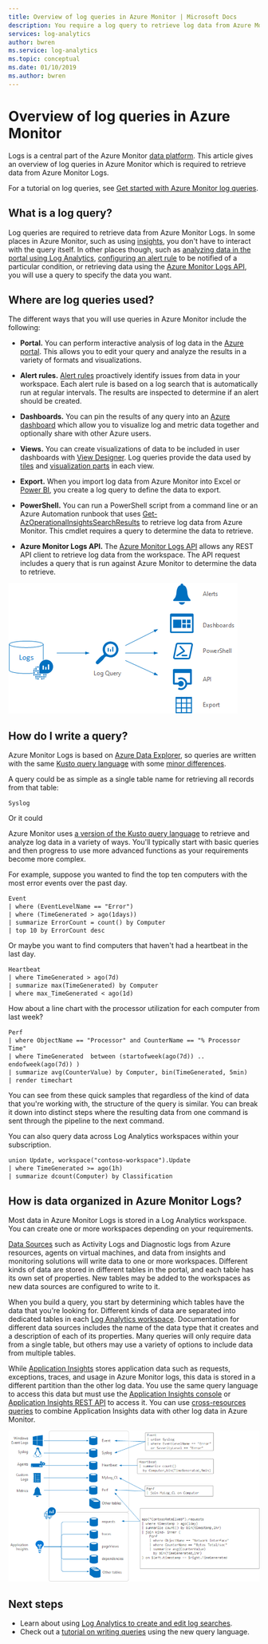 ```yaml
---
title: Overview of log queries in Azure Monitor | Microsoft Docs
description: You require a log query to retrieve log data from Azure Monitor.  This article describes how new log queries are used in Azure Monitor and provides concepts that you need to understand before creating one.
services: log-analytics
author: bwren
ms.service: log-analytics
ms.topic: conceptual
ms.date: 01/10/2019
ms.author: bwren
---
```


# Overview of log queries in Azure Monitor
Logs is a central part of the Azure Monitor [data platform](../platform/data-platform.md). This article gives an overview of log queries in Azure Monitor which is required to retrieve data from Azure Monitor Logs.

For a tutorial on log queries, see [Get started with Azure Monitor log queries](get-started-queries.md).


## What is a log query?
Log queries are required to retrieve data from Azure Monitor Logs. In some places in Azure Monitor, such as using [insights](../insights/insights-overview.md), you don't have to interact with the query itself. In other places though, such as [analyzing data in the portal using Log Analytics](portals.md), [configuring an alert rule](../platform/alerts-metric.md) to be notified of a particular condition, or retrieving data using the [Azure Monitor Logs API](https://dev.loganalytics.io/), you will use a query to specify the data you want. 


## Where are log queries used?

The different ways that you will use queries in Azure Monitor include the following:

- **Portal.** You can perform interactive analysis of log data in the [Azure portal](portals.md).  This allows you to edit your query and analyze the results in a variety of formats and visualizations.  
- **Alert rules.** [Alert rules](../platform/alerts-overview.md) proactively identify issues from data in your workspace.  Each alert rule is based on a log search that is automatically run at regular intervals.  The results are inspected to determine if an alert should be created.
- **Dashboards.** You can pin the results of any query into an [Azure dashboard](../learn/tutorial-logs-dashboards.md) which allow you to visualize log and metric data together and optionally share with other Azure users. 
- **Views.**  You can create visualizations of data to be included in user dashboards with [View Designer](../platform/view-designer.md).  Log queries provide the data used by [tiles](../platform/view-designer-tiles.md) and [visualization parts](../platform/view-designer-parts.md) in each view.  

- **Export.**  When you import log data from Azure Monitor into Excel or [Power BI](../platform/powerbi.md), you create a log query to define the data to export.
- **PowerShell.** You can run a PowerShell script from a command line or an Azure Automation runbook that uses [Get-AzOperationalInsightsSearchResults](/powershell/module/az.operationalinsights/get-azoperationalinsightssearchresult) to retrieve log data from Azure Monitor.  This cmdlet requires a query to determine the data to retrieve.
- **Azure Monitor Logs API.**  The [Azure Monitor Logs API](../platform/alerts-overview.md) allows any REST API client to retrieve log data from the workspace.  The API request includes a query that is run against Azure Monitor to determine the data to retrieve.

![Log searches](media/log-query-overview/queries-overview.png)

## How do I write a query?

Azure Monitor Logs is based on [Azure Data Explorer](/azure/data-explorer), so queries are written with the  same [Kusto query language](/azure/kusto/query) with some [minor differences](data-explorer-difference.md).

A query could be as simple as a single table name for retrieving all records from that table:

```Kusto
Syslog
```

Or it could 


Azure Monitor uses [a version of the Kusto query language](get-started-queries.md) to retrieve and analyze log data in a variety of ways.  You'll typically start with basic queries and then progress to use more advanced functions as your requirements become more complex.

For example, suppose you wanted to find the top ten computers with the most error events over the past day.

```Kusto
Event
| where (EventLevelName == "Error")
| where (TimeGenerated > ago(1days))
| summarize ErrorCount = count() by Computer
| top 10 by ErrorCount desc
```

Or maybe you want to find computers that haven't had a heartbeat in the last day.

```Kusto
Heartbeat
| where TimeGenerated > ago(7d)
| summarize max(TimeGenerated) by Computer
| where max_TimeGenerated < ago(1d)  
```

How about a line chart with the processor utilization for each computer from last week?

```Kusto
Perf
| where ObjectName == "Processor" and CounterName == "% Processor Time"
| where TimeGenerated  between (startofweek(ago(7d)) .. endofweek(ago(7d)) )
| summarize avg(CounterValue) by Computer, bin(TimeGenerated, 5min)
| render timechart    
```

You can see from these quick samples that regardless of the kind of data that you're working with, the structure of the query is similar.  You can break it down into distinct steps where the resulting data from one command is sent through the pipeline to the next command.

You can also query data across Log Analytics workspaces within your subscription.

```Kusto
union Update, workspace("contoso-workspace").Update
| where TimeGenerated >= ago(1h)
| summarize dcount(Computer) by Classification 
```

## How is data organized in Azure Monitor Logs?
Most data in Azure Monitor Logs is stored in a Log Analytics workspace. You can create one or more workspaces depending on your requirements.

[Data Sources](../platform/data-sources.md) such as Activity Logs and Diagnostic logs from Azure resources, agents on virtual machines, and data from insights and monitoring solutions will write data to one or more workspaces. Different kinds of data are stored in different tables in the portal, and each table has its own set of properties. New tables may be added to the workspaces as new data sources are configured to write to it.




When you build a query, you start by determining which tables have the data that you're looking for. Different kinds of data are separated into dedicated tables in each [Log Analytics workspace](../learn/quick-create-workspace.md).  Documentation for different data sources includes the name of the data type that it creates and a description of each of its properties.  Many queries will only require data from a single table, but others may use a variety of options to include data from multiple tables.

While [Application Insights](../app/app-insights-overview.md) stores application data such as requests, exceptions, traces, and usage in Azure Monitor logs, this data is stored in a different partition than the other log data. You use the same query language to access this data but must use the [Application Insights console](../app/analytics.md) or [Application Insights REST API](https://dev.applicationinsights.io/) to access it. You can use [cross-resources queries](../log-query/cross-workspace-query.md) to combine Application Insights data with other log data in Azure Monitor.


![Tables](media/log-query-overview/queries-tables.png)




## Next steps
- Learn about using [Log Analytics to create and edit log searches](../log-query/portals.md).
- Check out a [tutorial on writing queries](../log-query/get-started-queries.md) using the new query language.
